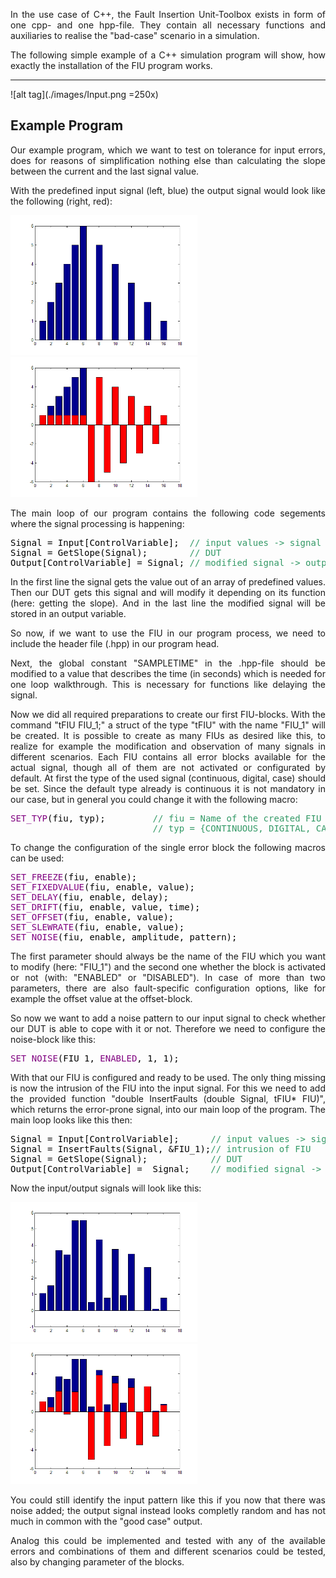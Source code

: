 <p style="text-align: justify;">In the use case of C++, the Fault Insertion Unit-Toolbox exists in form of one cpp- and one hpp-file. They contain all necessary functions and auxiliaries to realise the "bad-case" scenario in a simulation.</p>
<p style="text-align: justify;">The following simple example of a C++ simulation program will show, how exactly the installation of the FIU program works.</p>


<hr />

![alt tag](./images/Input.png =250x)

<h2 style="text-align: justify;"><strong>Example Program
</strong></h2>
<p style="text-align: justify;">Our example program, which we want to test on tolerance for input errors, does  for reasons of simplification nothing else than calculating the slope between the current and the last signal value.</p>
<p style="text-align: justify;">With the predefined input signal (left, blue) the output signal would look like the following (right, red):</p>

<p style="text-align: justify;"><a href="https://raw.githubusercontent.com/fkaopenconcepts/FaultInsertionUnit/test/C%2B%2B-based/images/Input.png"><img class="alignnone wp-image-77" src="https://raw.githubusercontent.com/fkaopenconcepts/FaultInsertionUnit/test/C%2B%2B-based/images/Input.png" alt="Input" width="299" height="224" /></a> <a href="https://raw.githubusercontent.com/fkaopenconcepts/FaultInsertionUnit/test/C%2B%2B-based/images/Output.png"><img class="alignnone wp-image-79" src="https://raw.githubusercontent.com/fkaopenconcepts/FaultInsertionUnit/test/C%2B%2B-based/images/Output.png" alt="Output" width="299" height="224" /></a></p>

<p style="text-align: justify;">The main loop of our program contains the following code segements where the signal processing is happening:</p>

<pre><span style="color: #000000;">Signal = Input[ControlVariable];  <span style="color: #339966;">// input values -&gt; signal</span>
Signal = GetSlope(Signal);        <span style="color: #339966;">// DUT</span>
Output[ControlVariable] = Signal; <span style="color: #339966;">// modified signal -&gt; output</span>
</span></pre>
<p style="text-align: justify;">In the first line the signal gets the value out of an array of predefined values. Then our DUT gets this signal and will modify it depending on its function (here: getting the slope). And in the last line the modified signal will be stored in an output variable.</p>
<p style="text-align: justify;">So now, if we want to use the FIU in our program process, we need to include the header file (.hpp) in our program head.</p>
<p style="text-align: justify;">Next, the global constant "SAMPLETIME" in the .hpp-file should be modified to a value that describes the time (in seconds) which is needed for one loop walkthrough. This is necessary for functions like delaying the signal.</p>
<p style="text-align: justify;">Now we did all required preparations to create our first FIU-blocks. With the command "tFIU FIU_1;" a struct of the type "tFIU" with the name "FIU_1" will be created. It is possible to create as many FIUs as desired like this, to realize for example the modification and observation of many signals in different scenarios. Each FIU contains all error blocks available for the actual signal, though all of them are not activated or configurated by default. At first the type of the used signal (continuous, digital, case) should be set. Since the default type already is continuous it is not mandatory in our case, but in general you could change it with the following macro:</p>

<pre><span style="color: #000000;"><span style="color: #800080;">SET_TYP</span>(fiu, typ);         <span style="color: #339966;">// fiu = Name of the created FIU
                           // typ = {CONTINUOUS, DIGITAL, CASE}</span></span></pre>
<p style="text-align: justify;">To change the configuration of the single error block the following macros can be used:</p>

<pre><span style="color: #000000;"><span style="color: #800080;">SET_FREEZE</span>(fiu, enable);
<span style="color: #800080;">SET_FIXEDVALUE</span>(fiu, enable, value);
<span style="color: #800080;">SET_DELAY</span>(fiu, enable, delay);
<span style="color: #800080;">SET_DRIFT</span>(fiu, enable, value, time);
<span style="color: #800080;">SET_OFFSET</span>(fiu, enable, value);
<span style="color: #800080;">SET_SLEWRATE</span>(fiu, enable, value);
<span style="color: #800080;">SET_NOISE</span>(fiu, enable, amplitude, pattern);</span></pre>
<p style="text-align: justify;">The first parameter should always be the name of the FIU which you want to modify (here: "FIU_1") and the second one whether the block is activated or not (with: "ENABLED" or "DISABLED"). In case of more than two parameters, there are also fault-specific configuration options, like for example the offset value at the offset-block.</p>
<p style="text-align: justify;">So now we want to add a noise pattern to our input signal to check whether our DUT is able to cope with it or not. Therefore we need to configure the noise-block like this:</p>

<pre><span style="color: #800080;">SET_NOISE</span><span style="color: #000000;">(FIU_1,</span> <span style="color: #800080;">ENABLED</span><span style="color: #000000;">, 1, 1);</span></pre>
<p style="text-align: justify;">With that our FIU is configured and ready to be used. The only thing missing is now the intrusion of the FIU into the input signal. For this we need to add the provided function "double InsertFaults (double Signal, tFIU* FIU)", which returns the error-prone signal, into our main loop of the program. The main loop looks like this then:</p>

<pre><span style="color: #000000;">Signal = Input[ControlVariable];      <span style="color: #339966;">// input values -&gt; signal</span>
Signal = InsertFaults(Signal, &amp;FIU_1);<span style="color: #339966;">// intrusion of FIU</span>
Signal = GetSlope(Signal);            <span style="color: #339966;">// DUT</span>
Output[ControlVariable] =  Signal;    <span style="color: #339966;">// modified signal -&gt; output</span>
</span></pre>
<p style="text-align: justify;">Now the input/output signals will look like this:</p>
<p style="text-align: justify;"><a href="https://raw.githubusercontent.com/fkaopenconcepts/FaultInsertionUnit/test/C%2B%2B-based/images/InputWithFaults.png"><img class="wp-image-78 alignnone" src="https://raw.githubusercontent.com/fkaopenconcepts/FaultInsertionUnit/test/C%2B%2B-based/images/InputWithFaults.png" alt="InputWithFaults" width="299" height="224" /></a><a href="https://raw.githubusercontent.com/fkaopenconcepts/FaultInsertionUnit/test/C%2B%2B-based/images/OutputWithFaults.png"><img class="wp-image-80 alignnone" src="https://raw.githubusercontent.com/fkaopenconcepts/FaultInsertionUnit/test/C%2B%2B-based/images/OutputWithFaults.png" alt="OutputWithFaults" width="299" height="224" /></a></p>
<p style="text-align: justify;">You could still identify the input pattern like this if you now that there was noise added; the output signal instead looks completly random and has not much in common with the "good case" output.</p>
<p style="text-align: justify;">Analog this could be implemented and tested with any of the available errors and combinations of them and different scenarios could be tested, also by changing parameter of the blocks.</p>
